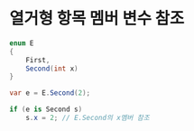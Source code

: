 # 열거형 항목 멤버 변수 참조

```csharp
enum E
{
    First,
    Second(int x)
}

var e = E.Second(2);

if (e is Second s)
    s.x = 2; // E.Second의 x멤버 참조

```